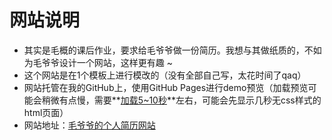 # 网站说明

- 其实是毛概的课后作业，要求给毛爷爷做一份简历。我想与其做纸质的，不如为毛爷爷设计一个网站，这样更有趣 ~ 
- 这个网站是在1个模板上进行模改的（没有全部自己写，太花时间了qaq）
- 网站托管在我的GitHub上，使用GitHub Pages进行demo预览（加载预览可能会稍微有点慢，需要**<u>加载5~10秒</u>**左右，可能会先显示几秒无css样式的html页面）
- 网站地址：[毛爷爷的个人简历网站](http://htmlpreview.github.io/?https://github.com/ScarlettYellow/presidentMao.github.io/blob/gh-pages/cvsite_1/index.html)


